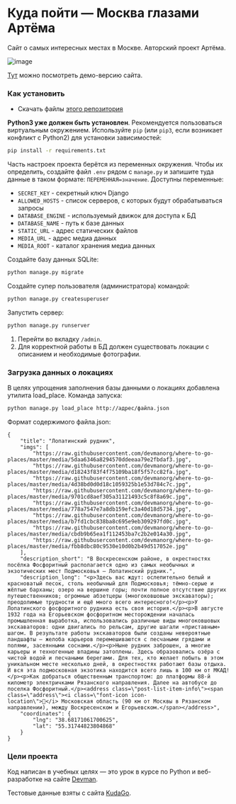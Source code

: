 # Куда пойти — Москва глазами Артёма
Сайт о самых интересных местах в Москве. Авторский проект Артёма.

![image](https://github.com/Kilsik/Billboard/assets/123646405/531010b4-e428-4148-9e4d-74f506f74a85)


[Тут](https://ilsi.pythonanywhere.com/) можно посмотреть демо-версию сайта.

### Как установить

* Скачать файлы [этого репозитория](https://github.com/Kilsik/Billboard)

**Python3 уже должен быть установлен**.
Рекомендуется пользоваться виртуальным окружением.
Используйте `pip` (или `pip3`, если возникает конфликт с Python2) для установки зависимостей:
```sh
pip install -r requirements.txt
```

Часть настроек проекта берётся из переменных окружения. Чтобы их определить, создайте файл `.env` рядом с `manage.py` и запишите туда данные в таком формате: `ПЕРЕМЕННАЯ=значение`.
Доступны переменные:
- `SECRET_KEY` - секретный ключ Django
- `ALLOWED_HOSTS` - список серверов, с которых будут обрабатываться запросы
- `DATABASE_ENGINE` - используемый движок для доступа к БД
- `DATABASE_NAME` - путь к базе данных
- `STATIC_URL` - адрес статических файлов
- `MEDIA_URL` - адрес медиа данных
- `MEDIA_ROOT` - каталог хранения медиа данных

Создайте базу данных SQLite:

```sh
python manage.py migrate
```

Создайте супер пользователя (администратора) командой:
```sh
python manage.py createsuperuser
```

Запустить сервер:
```sh
python manage.py runserver
```


1. Перейти во вкладку `/admin`.
2. Для корректной работы в БД должен существовать локации с описанием и необходимые фотографии.


### Загрузка данных о локациях
В целях упрощения заполнения базы данными о локациях добавлена утилита load_place. Команда запуска:
```sh
python manage.py load_place http://адрес/файла.json
```

Формат содержимого файла.json:
```
{
    "title": "Лопатинский рудник",
    "imgs": [
        "https://raw.githubusercontent.com/devmanorg/where-to-go-places/master/media/5daa6346a8294570ddeeaa79e2fbdaf3.jpg",
        "https://raw.githubusercontent.com/devmanorg/where-to-go-places/master/media/d18243f83f4f75109ba18f5f57cc82fa.jpg",
        "https://raw.githubusercontent.com/devmanorg/where-to-go-places/master/media/4d38bd0d0d18c1059325b1e53d784c7c.jpg",
        "https://raw.githubusercontent.com/devmanorg/where-to-go-places/master/media/9701cd8aef305a31121493c5c8f8a69c.jpg",
        "https://raw.githubusercontent.com/devmanorg/where-to-go-places/master/media/778a7547e7a8db159efc3a40d18d5734.jpg",
        "https://raw.githubusercontent.com/devmanorg/where-to-go-places/master/media/b7fd1cbc838ba8c695e9eb309297fd0c.jpg",
        "https://raw.githubusercontent.com/devmanorg/where-to-go-places/master/media/cbdb9b65ea1f112453ba7c2b2e014a30.jpg",
        "https://raw.githubusercontent.com/devmanorg/where-to-go-places/master/media/fbb8dbc80c9530e10d0b2b49d517052e.jpg"
    ],
    "description_short": "В Воскресенском районе, в окрестностях посёлка Фосфоритный располагается одно из самых необычных и экзотических мест Подмосковья — Лопатинский рудник.",
    "description_long": "<p>Здесь вас ждут: ослепительно белый и красноватый песок, столь необычный для Подмосковья; тёмно-серые и жёлтые барханы; озеро на вершине горы; почти полное отсутствие других путешественников; огромные абзетцеры (многоковшовые экскаваторы); преодолимые трудности и ещё много всего интересного!</p><p>У Лопатинского фосфоритного рудника есть своя история.</p><p>В августе 1932 года на Егорьевском фосфоритном местoрождении началась промышленная выработка, использовались различные виды многоковшовых экскаваторов: одни двигались по рельсам, другие шагали «приставным» шагом. В результате работы экскаваторов были созданы невероятные ландшафты — желоба карьеров перемешиваются с песчаными грядами и полями, засеянными соснами.</p><p>Ныне рудник заброшен, а многие карьеры и техногенные впадины затоплены. Здесь образовались озёра с чистой водой и песчаными берегами. Для тех, кто желает побыть в этом уникальном месте несколько дней, в окрестностях работают базы отдыха. И вся эта подмосковная экзотика находится всего лишь в 100 км от МКАД!</p><p>Как добраться общественным транспортом: до платформы 88-й километр электричками Рязанского направления. Далее на автобусе до поселка Фосфоритный.</p><address class=\"post-list-item-info\"><span class=\"address\"><i class=\"font-icon icon-location\"></i> Московская область (90 км от Москвы в Рязанском направлении), между Воскресенском и Егорьевском.</span></address>",
    "coordinates": {
        "lng": "38.68171061700625",
        "lat": "55.31744823804868"
    }
}
```

### Цели проекта

Код написан в учебных целях — это урок в курсе по Python и веб-разработке на сайте [Devman](https://dvmn.org).

Тестовые данные взяты с сайта [KudaGo](https://kudago.com).

